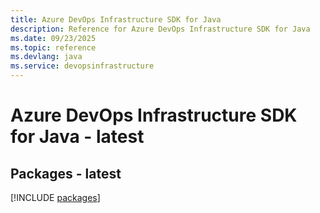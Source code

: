 ```yaml
---
title: Azure DevOps Infrastructure SDK for Java
description: Reference for Azure DevOps Infrastructure SDK for Java
ms.date: 09/23/2025
ms.topic: reference
ms.devlang: java
ms.service: devopsinfrastructure
---
```

# Azure DevOps Infrastructure SDK for Java - latest
## Packages - latest
[!INCLUDE [packages](devops-infrastructure-index.md)]